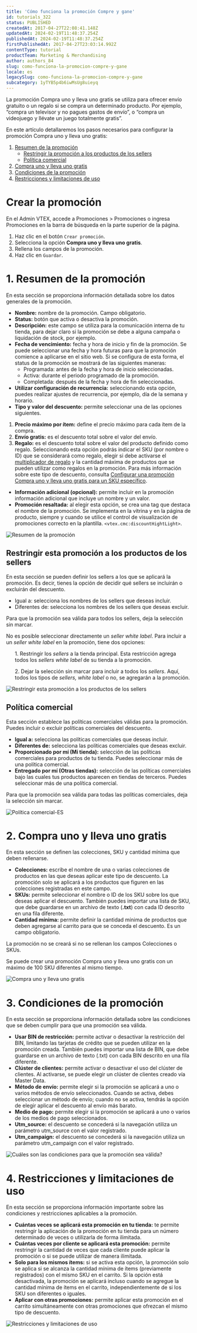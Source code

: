 ```yaml
---
title: 'Cómo funciona la promoción Compre y gane'
id: tutorials_322
status: PUBLISHED
createdAt: 2017-04-27T22:08:41.148Z
updatedAt: 2024-02-19T11:48:37.254Z
publishedAt: 2024-02-19T11:48:37.254Z
firstPublishedAt: 2017-04-27T23:03:14.992Z
contentType: tutorial
productTeam: Marketing & Merchandising
author: authors_84
slug: como-funciona-la-promocion-compre-y-gane
locale: es
legacySlug: como-funciona-la-promocion-compre-y-gane
subcategory: 1yTYB5p4b6iwMsUg8uieyq
---
```


La promoción Compra uno y lleva uno gratis se utiliza para ofrecer envío gratuito o un regalo si se compra un determinado producto. Por ejemplo, “compra un televisor y no pagues gastos de envío”, o “compra un videojuego y llévate un juego totalmente gratis”.

En este artículo detallaremos los pasos necesarios para configurar la promoción Compra uno y lleva uno gratis:

1. [Resumen de la promoción](#1-resumen-de-la-promocion)
    - [Restringir la promoción a los productos de los sellers](#restringir-la-promocion-a-los-productos-de-los-sellers)
    - [Política comercial](#politica-comercial)
2. [Compra uno y lleva uno gratis](#2-compra-uno-y-lleva-uno-gratis)
3. [Condiciones de la promoción](#3-condiciones-de-la-promocion)
4. [Restricciones y limitaciones de uso](#4-restricciones-y-limitaciones-de-uso)

# Crear la promoción

En el Admin VTEX, accede a Promociones > Promociones o ingresa Promociones en la barra de búsqueda en la parte superior de la página.

1. Haz clic en el botón `Crear promoción`.
2. Selecciona la opción **Compra uno y lleva uno gratis**.
3. Rellena los campos de la promoción.
4. Haz clic en `Guardar`.

# 1. Resumen de la promoción

En esta sección se proporciona información detallada sobre los datos generales de la promoción.

- **Nombre:** nombre de la promoción. Campo obligatorio.
- **Status:** botón que activa o desactiva la promoción.
- **Descripción:** este campo se utiliza para la comunicación interna de tu tienda, para dejar claro si la promoción se debe a alguna campaña o liquidación de stock, por ejemplo.
- **Fecha de vencimiento:** fecha y hora de inicio y fin de la promoción. Se puede seleccionar una fecha y hora futuras para que la promoción comience a aplicarse en el sitio web. Si se configura de esta forma, el status de la promoción se mostrará de las siguientes maneras:
    - Programada: antes de la fecha y hora de inicio seleccionadas.
    - Activa: durante el periodo programado de la promoción.
    - Completada: después de la fecha y hora de fin seleccionadas.
- **Utilizar configuración de recurrencia:**  seleccionando esta opción, puedes realizar ajustes de recurrencia, por ejemplo, día de la semana y horario.
- **Tipo y valor del descuento:** permite seleccionar una de las opciones siguientes.
1. **Precio máximo por ítem:** define el precio máximo para cada ítem de la compra.
2. **Envío gratis:** es el descuento total sobre el valor del envío.
3. **Regalo:** es el descuento total sobre el valor del producto definido como regalo. Seleccionando esta opción podrás indicar el SKU (por nombre o ID) que se considerará como regalo, elegir si debe activarse el [multiplicador de regalo](https://help.vtex.com/es/tutorial/o-que-significa-ativar-o-multiplicador-de-brinde-em-uma-promocao--1gydgkmjEWcoo2CskUwuYK) y la cantidad máxima de productos que se pueden utilizar como regalos en la promoción. Para más información sobre este tipo de descuento, consulta [Configurar una promoción Compra uno y lleva uno gratis para un SKU específico](https://help.vtex.com/es/tutorial/configurar-promocao-compre-e-ganhe-para-um-sku-especifico).
- **Información adicional (opcional):** permite incluir en la promoción información adicional que incluye un nombre y un valor.
- **Promoción resaltada:** al elegir esta opción, se crea una tag que destaca el nombre de la promoción. Se implementa en la vitrina y en la página de producto, siempre y cuando se utilice el control de visualización de promociones correcto en la plantilla. `<vtex.cmc:discountHightLight>`.

![Resumen de la promoción](https://images.ctfassets.net/alneenqid6w5/4s7Zxlvv0aIThx2WW2JMO3/e10d90b18e8ce27fda6345f72b86a802/Resumen_de_la_promocion.png)

## Restringir esta promoción a los productos de los sellers

En esta sección se pueden definir los sellers a los que se aplicará la promoción. Es decir, tienes la opción de decidir qué sellers se incluirán o excluirán del descuento.

- Igual a: selecciona los nombres de los sellers que deseas incluir.
- Diferentes de: selecciona los nombres de los sellers que deseas excluir.

Para que la promoción sea válida para todos los sellers, deja la selección sin marcar.

<div class = "alert alert-warning">
  <p>No es posible seleccionar directamente un <i>seller white label</i>. Para incluir a un <i>seller white label</i> en la promoción, tiene dos opciones:</p><ol>1. Restringir los <i>sellers</i> a la tienda principal. Esta restricción agrega todos los <i>sellers white label</i> de su tienda a la promoción.</ol><ol>2. Dejar la selección sin marcar para incluir a todos los <i>sellers</i>. Aquí, todos los tipos de <i>sellers, white label</i> o no, se agregarán a la promoción.</ol>
</div>

![Restringir esta promoción a los productos de los sellers](https://images.ctfassets.net/alneenqid6w5/3Up0CJMzHHY9rZO0LLRXuw/2b00df355cb9670e4a5b799e5c9482e7/Restringir_esta_promoci_n_a_los_productos_de_los_sellers.png)

## Política comercial
Esta sección establece las políticas comerciales válidas para la promoción. Puedes incluir o excluir políticas comerciales del descuento.

- **Igual a:** selecciona las políticas comerciales que deseas incluir.
- **Diferentes de:** selecciona las políticas comerciales que deseas excluir.
- **Proporcionado por mí (Mi tienda):** selección de las políticas comerciales para productos de tu tienda. Puedes seleccionar más de una política comercial.
- **Entregado por mí (Otras tiendas):** selección de las políticas comerciales bajo las cuales tus productos aparecen en tiendas de terceros. Puedes seleccionar más de una política comercial.

Para que la promoción sea válida para todas las políticas comerciales, deja la selección sin marcar.

![Política comercial-ES](https://images.ctfassets.net/alneenqid6w5/1EUrXEMs0tyZ6J1ulXco9i/3580c9712e545dbd89b07b473e7409fb/Politica_comercial-ES.png)

# 2. Compra uno y lleva uno gratis

En esta sección se definen las colecciones, SKU y cantidad mínima que deben rellenarse.

- **Colecciones:**  escribe el nombre de una o varias colecciones de productos en las que deseas aplicar este tipo de descuento. La promoción solo se aplicará a los productos que figuren en las colecciones registradas en este campo.
- **SKUs:** permite seleccionar el nombre o ID de los SKU sobre los que deseas aplicar el descuento. También puedes importar una lista de SKU, que debe guardarse en un archivo de texto (**.txt**) con cada ID descrito en una fila diferente.
- **Cantidad mínima:** permite definir la cantidad mínima de productos que deben agregarse al carrito para que se conceda el descuento. Es un campo obligatorio.

<div class = "alert alert-warning">
 <p>La promoción no se creará si no se rellenan los campos Colecciones o SKUs.<p>
</div>

<div class = "alert alert-warning">
 <p>Se puede crear una promoción Compra uno y lleva uno gratis con un máximo de 100 SKU diferentes al mismo tiempo.<p>
</div>

![Compra uno y lleva uno gratis](https://images.ctfassets.net/alneenqid6w5/27rGDqH0dMTcgA8m7cWs27/c37f45ddde8ac8ddab99cae1500a951d/Compra_uno_y_lleva_uno_gratis.png)

# 3. Condiciones de la promoción

En esta sección se proporciona información detallada sobre las condiciones que se deben cumplir para que una promoción sea válida.

- **Usar BIN de restricción:** permite activar o desactivar la restricción del BIN, limitando las tarjetas de crédito que se pueden utilizar en la promoción creada. También puedes importar una lista de BIN, que debe guardarse en un archivo de texto (.txt) con cada BIN descrito en una fila diferente.
- **Clúster de clientes:** permite activar o desactivar el uso del clúster de clientes. Al activarse, se puede elegir un clúster de clientes creado vía Master Data.
- **Método de envío:** permite elegir si la promoción se aplicará a uno o varios métodos de envío seleccionados.  Cuando se activa, debes seleccionar un método de envío; cuando no se activa, tendrás la opción de elegir aplicar el descuento al envío más barato.
- **Medio de pago:** permite elegir si la promoción se aplicará a uno o varios de los medios de pago seleccionados.
- **Utm_source:** el descuento se concederá si la navegación utiliza un parámetro utm_source con el valor registrado.
- **Utm_campaign:** el descuento se concederá si la navegación utiliza un parámetro utm_campaign con el valor registrado.

![Cuáles son las condiciones para que la promoción sea válida?](https://images.ctfassets.net/alneenqid6w5/4zOT1bHe70Z1wbN2wQjCXD/feb16501d81f3fc85591b837bf06b42d/Cu_les_son_las_condiciones_para_que_la_promoci_n_sea_v_lida.png)

# 4. Restricciones y limitaciones de uso

En esta sección se proporciona información importante sobre las condiciones y restricciones aplicables a la promoción.

- **Cuántas veces se aplicará esta promoción en tu tienda:** te permite restringir la aplicación de la promoción en tu tienda para un número determinado de veces o utilizarla de forma ilimitada.
- **Cuántas veces por cliente se aplicará esta promoción:** permite restringir la cantidad de veces que cada cliente puede aplicar la promoción o si se puede utilizar de manera ilimitada.
- **Solo para los mismos ítems:** si se activa esta opción, la promoción solo se aplica si se alcanza la cantidad mínima de ítems (previamente registrados) con el mismo SKU en el carrito. Si la opción está desactivada, la promoción se aplicará incluso cuando se agregue la cantidad mínima de ítems en el carrito, independientemente de si los SKU son diferentes o iguales.
- **Aplicar con otras promociones:** permite aplicar esta promoción en el carrito simultáneamente con otras promociones que ofrezcan el mismo tipo de descuento.

![Restricciones y limitaciones de uso](https://images.ctfassets.net/alneenqid6w5/71kLc3PWSLecGA49Iytuyd/9f8d369b64e79bc40aad64c2464112c8/Restricciones_y_limitaciones_de_uso.png)

